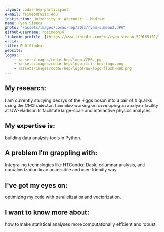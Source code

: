```yaml
---
layout: codas-hep-participant
e-mail: rsimeon@wisc.edu
institution: University of Wisconsin - Madison
name: Ryan Simeon
photo: "/assets/images/codas-hep/2023/ryan-simeon2.JPG"
github-username: rpsimeon34
linkedin-profile: [(https://www.linkedin.com/in/ryan-simeon-529165161/)]
orcid:
title: PhD Student
website:
logos:
    - /assets/images/codas-hep/logos/CMS.jpg
    - /assets/images/codas-hep/logos/Iris-hep-logo.png
    - /assets/images/codas-hep/logos/uw-logo-flush-web.png
---
```


## My research:
I am currently studying decays of the Higgs boson into a pair of $b$ quarks using the CMS detector. I am also working on developing an
analysis facility at UW-Madison to facilitate large-scale and interactive physics analyses.

## My expertise is:
building data analysis tools in Python.

## A problem I'm grappling with:
Integrating technologies like HTCondor, Dask, columnar analysis, and containerization in an accessible and user-friendly way.

## I've got my eyes on:
optimizing my code with parallelization and vectorization.

## I want to know more about:
how to make statistical analyses more computationally efficient and robust.
